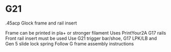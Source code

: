 # G21
.45acp Glock frame and rail insert

Frame can be printed in pla+ or stronger filament
Uses PrintYour2A G17 rails
Front rail insert must be used
Use G21 trigger bar/shoe, G17 LPK/LB and Gen 5 slide lock spring
Follow G frame assembly instructions
